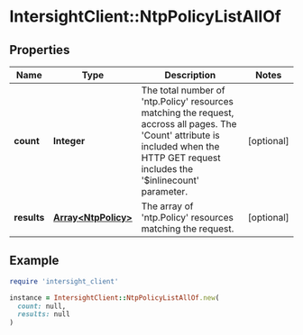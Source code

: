 # IntersightClient::NtpPolicyListAllOf

## Properties

| Name | Type | Description | Notes |
| ---- | ---- | ----------- | ----- |
| **count** | **Integer** | The total number of &#39;ntp.Policy&#39; resources matching the request, accross all pages. The &#39;Count&#39; attribute is included when the HTTP GET request includes the &#39;$inlinecount&#39; parameter. | [optional] |
| **results** | [**Array&lt;NtpPolicy&gt;**](NtpPolicy.md) | The array of &#39;ntp.Policy&#39; resources matching the request. | [optional] |

## Example

```ruby
require 'intersight_client'

instance = IntersightClient::NtpPolicyListAllOf.new(
  count: null,
  results: null
)
```

